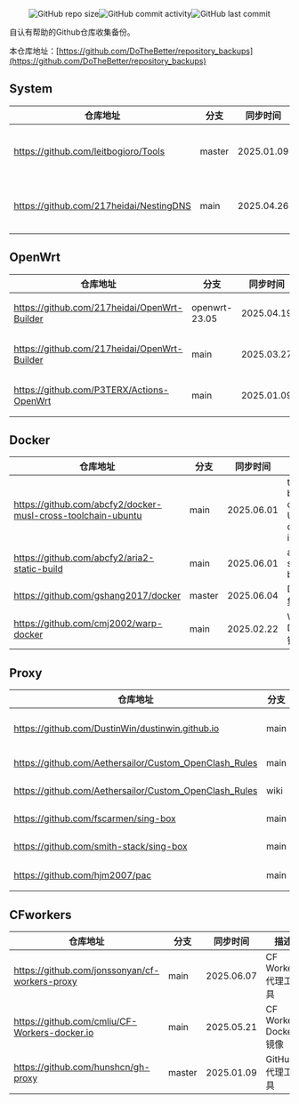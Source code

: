 
<p align="center">
<img alt="GitHub repo size" src="https://img.shields.io/github/repo-size/DoTheBetter/repository_backups"><img alt="GitHub commit activity" src="https://img.shields.io/github/commit-activity/m/DoTheBetter/repository_backups"><img alt="GitHub last commit" src="https://img.shields.io/github/last-commit/DoTheBetter/repository_backups">
</p>
自认有帮助的Github仓库收集备份。

本仓库地址：[https://github.com/DoTheBetter/repository_backups](https://github.com/DoTheBetter/repository_backups)


## System
| 仓库地址 | 分支 | 同步时间 | 描述 |
| -------- | ---- | -------- | -------- |
| https://github.com/leitbogioro/Tools | master | 2025.01.09 | DD重装Linux系统 |
| https://github.com/217heidai/NestingDNS | main | 2025.04.26 | DNS三合一Docker镜像 |

## OpenWrt
| 仓库地址 | 分支 | 同步时间 | 描述 |
| -------- | ---- | -------- | -------- |
| https://github.com/217heidai/OpenWrt-Builder | openwrt-23.05 | 2025.04.19 | OpenWrt在线构建工具 |
| https://github.com/217heidai/OpenWrt-Builder | main | 2025.03.27 | OpenWrt在线构建工具 |
| https://github.com/P3TERX/Actions-OpenWrt | main | 2025.01.09 | OpenWrt在线构建工具 |

## Docker
| 仓库地址 | 分支 | 同步时间 | 描述 |
| -------- | ---- | -------- | -------- |
| https://github.com/abcfy2/docker-musl-cross-toolchain-ubuntu | main | 2025.06.01 | toolchain based on Ubuntu docker image |
| https://github.com/abcfy2/aria2-static-build | main | 2025.06.01 | aria2-static-build |
| https://github.com/gshang2017/docker | master | 2025.06.04 | Docker集合 |
| https://github.com/cmj2002/warp-docker | main | 2025.02.22 | Warp Docker镜像 |

## Proxy
| 仓库地址 | 分支 | 同步时间 | 描述 |
| -------- | ---- | -------- | -------- |
| https://github.com/DustinWin/dustinwin.github.io | main | 2025.06.07 | mihomo和sing-box教程合集 |
| https://github.com/Aethersailor/Custom_OpenClash_Rules | main | 2025.06.06 | OpenClash自定义 |
| https://github.com/Aethersailor/Custom_OpenClash_Rules | wiki | 2025.06.07 | OpenClash自定义Wiki |
| https://github.com/fscarmen/sing-box | main | 2025.05.20 | Sing-box代理工具 |
| https://github.com/smith-stack/sing-box | main | 2025.06.07 | Sing-box代理工具 |
| https://github.com/hjm2007/pac | main | 2025.01.09 | PAC代理工具 |

## CFworkers
| 仓库地址 | 分支 | 同步时间 | 描述 |
| -------- | ---- | -------- | -------- |
| https://github.com/jonssonyan/cf-workers-proxy | main | 2025.06.07 | CF Workers代理工具 |
| https://github.com/cmliu/CF-Workers-docker.io | main | 2025.05.21 | CF Workers Docker镜像 |
| https://github.com/hunshcn/gh-proxy | master | 2025.01.09 | GitHub代理工具 |

